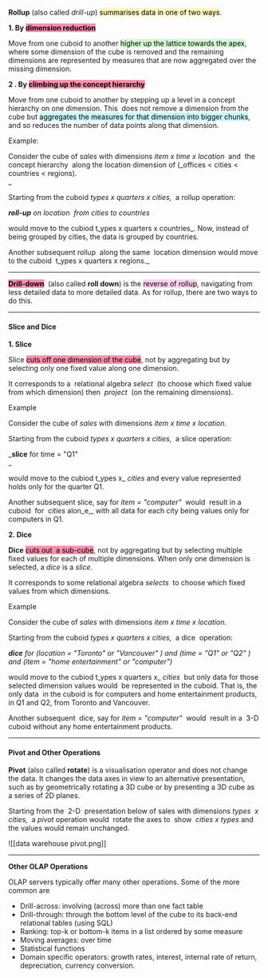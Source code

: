 
**Rollup** (also called _drill-up_) <mark style="background: #FFF3A3A6;">summarises data in one of two ways</mark>.

**1. By <mark style="background: #FF5582A6;">dimension reduction</mark>**

Move from one cuboid to another <mark style="background: #BBFABBA6;">higher up the lattice towards the apex</mark>, where some dimension of the cube is removed and the remaining dimensions are represented by measures that are now aggregated over the missing dimension.

**2 . By <mark style="background: #FF5582A6;">climbing up the concept hierarchy</mark>**

Move from one cuboid to another by stepping up a level in a concept hierarchy on one dimension. This  does not remove a dimension from the cube but <mark style="background: #ABF7F7A6;">aggregates the measures for that dimension into bigger chunks</mark>, and so reduces the number of data points along that dimension.

Example:

Consider the cube of _sales_ with dimensions _item x time x location_  and  the concept hierarchy  along the location dimension of (_offices < cities < countries < regions).  
_

Starting from the cuboid _types x quarters x cities,_  a rollup operation:

_**roll-up** on location  from cities to countries_

would move to the cubiod t_ypes x quarters x countries_. Now, instead of being grouped by cities, the data is grouped by countries.  

Another subsequent rollup  along the same  location dimension would move to the cuboid  t_ypes x quarters x regions._

---

**<mark style="background: #FF5582A6;">Drill-down</mark>**  (also called **roll down**) is the <mark style="background: #FFB8EBA6;">reverse of rollup</mark>, navigating from less detailed data to more detailed data. As for rollup, there are two ways to do this.

---

#### Slice and Dice

**1. Slice**

Slice <mark style="background: #FF5582A6;">cuts off one dimension of the cube</mark>, not by aggregating but by selecting only one fixed value along one dimension.  

It corresponds to a  relational algebra _select_  (to choose which fixed value from which dimension) then  _project_  (on the remaining dimensions).  

Example  

Consider the cube of _sales_ with dimensions _item x time x location._ 

Starting from the cuboid _types x quarters x cities,_  a slice operation:

_**slice** for time = "Q1"  
_

would move to the cubiod t_ypes x_ _cities_ and every value represented holds only for the quarter Q1.  

Another subsequent slice, say for _item = "computer"_  would  result in a cuboid  for  _cities_ alon_e,_ with all data for each city being values only for computers in Q1.


**2. Dice**

**Dice** <mark style="background: #FF5582A6;">cuts out  a sub-cube</mark>, not by aggregating but by selecting multiple fixed values for each of multiple dimensions. When only one dimension is selected, a _dice_ is a _slice_.  

It corresponds to some relational algebra _selects_  to choose which fixed values from which dimensions.  

Example  

Consider the cube of _sales_ with dimensions _item x time x location._ 

Starting from the cuboid _types x quarters x cities,_  a dice  operation:

_**dice** for (location = "Toronto" or "Vancouver" ) and (time = "Q1" or "Q2" ) and (item = "home entertainment" or "computer")_

would move to the cubiod t_ypes x quarters x_ _cities_  but only data for those selected dimension values would  be represented in the cuboid. That is, the only data  in the cuboid is for computers and home entertainment products, in Q1 and Q2, from Toronto and Vancouver.  

Another subsequent  dice, say for _item = "computer"_  would  result in a  3-D cuboid without any home entertainment products.

---

#### Pivot and Other Operations

**Pivot** (also called **rotate**) is a visualisation operator and does not change the data. It changes the data axes in view to an alternative presentation, such as by geometrically rotating a 3D cube or by presenting a 3D cube as a series of 2D planes.

Starting from the  2-D  presentation below of sales with dimensions _types  x cities,_  a _pivot_ operation would  rotate the axes to  show  _cities x types_ and the values would remain unchanged.

![[data warehouse pivot.png]]

---

**Other OLAP Operations**

OLAP servers typically offer many other operations. Some of the more common are

-   Drill-across: involving (across) more than one fact table
-   Drill-through: through the bottom level of the cube to its back-end relational tables (using SQL)
-   Ranking: top-k or bottom-k items in a list ordered by some measure
-   Moving averages: over time
-   Statistical functions
-   Domain specific operators: growth rates, interest, internal rate of return, depreciation, currency conversion.


